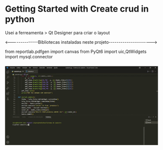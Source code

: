 # Getting Started with Create crud in python

Usei a ferreamenta > Qt Designer para criar o layout

<--------------Bibliotecas instaladas neste projeto---------------------->

from reportlab.pdfgen import canvas
from PyQt6 import  uic,QtWidgets
import mysql.connector

###
![Khufos](https://github.com/Khufos/PyQt6-Crud-Mysql/blob/main/python-crud.gif)
